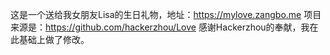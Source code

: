 这是一个送给我女朋友Lisa的生日礼物，地址：https://mylove.zangbo.me
项目来源是：https://github.com/hackerzhou/Love
感谢Hackerzhou的奉献，我在此基础上做了修改。
